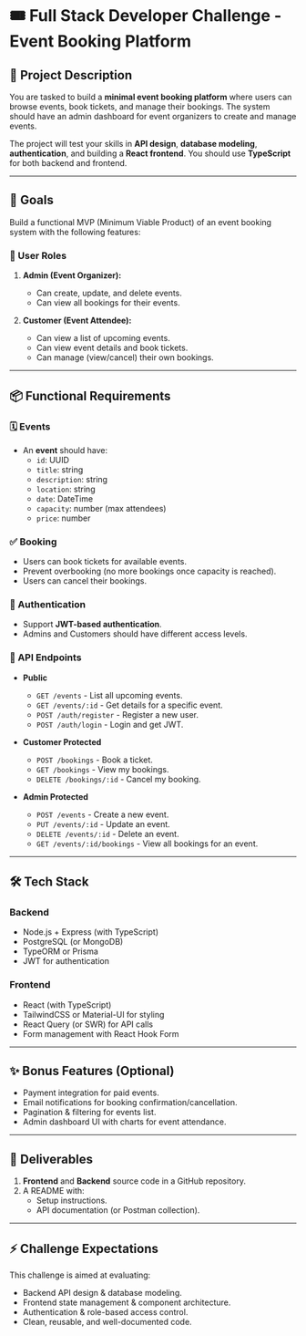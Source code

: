 # 🎟️ Full Stack Developer Challenge - Event Booking Platform

## 📝 Project Description

You are tasked to build a **minimal event booking platform** where users can browse events, book tickets, and manage their bookings. The system should have an admin dashboard for event organizers to create and manage events.

The project will test your skills in **API design**, **database modeling**, **authentication**, and building a **React frontend**. You should use **TypeScript** for both backend and frontend.

---

## 🎯 Goals

Build a functional MVP (Minimum Viable Product) of an event booking system with the following features:

### 👥 User Roles
1. **Admin (Event Organizer):**
   - Can create, update, and delete events.
   - Can view all bookings for their events.

2. **Customer (Event Attendee):**
   - Can view a list of upcoming events.
   - Can view event details and book tickets.
   - Can manage (view/cancel) their own bookings.

---

## 📦 Functional Requirements

### 🗓️ Events
- An **event** should have:
  - `id`: UUID
  - `title`: string
  - `description`: string
  - `location`: string
  - `date`: DateTime
  - `capacity`: number (max attendees)
  - `price`: number

### ✅ Booking
- Users can book tickets for available events.
- Prevent overbooking (no more bookings once capacity is reached).
- Users can cancel their bookings.

### 🔐 Authentication
- Support **JWT-based authentication**.
- Admins and Customers should have different access levels.

### 🔄 API Endpoints
- **Public**
  - `GET /events` - List all upcoming events.
  - `GET /events/:id` - Get details for a specific event.
  - `POST /auth/register` - Register a new user.
  - `POST /auth/login` - Login and get JWT.

- **Customer Protected**
  - `POST /bookings` - Book a ticket.
  - `GET /bookings` - View my bookings.
  - `DELETE /bookings/:id` - Cancel my booking.

- **Admin Protected**
  - `POST /events` - Create a new event.
  - `PUT /events/:id` - Update an event.
  - `DELETE /events/:id` - Delete an event.
  - `GET /events/:id/bookings` - View all bookings for an event.

---

## 🛠 Tech Stack

### Backend
- Node.js + Express (with TypeScript)
- PostgreSQL (or MongoDB)
- TypeORM or Prisma
- JWT for authentication

### Frontend
- React (with TypeScript)
- TailwindCSS or Material-UI for styling
- React Query (or SWR) for API calls
- Form management with React Hook Form

---

## ✨ Bonus Features (Optional)
- Payment integration for paid events.
- Email notifications for booking confirmation/cancellation.
- Pagination & filtering for events list.
- Admin dashboard UI with charts for event attendance.

---

## 📂 Deliverables
1. **Frontend** and **Backend** source code in a GitHub repository.
2. A README with:
   - Setup instructions.
   - API documentation (or Postman collection).

---

## ⚡ Challenge Expectations
This challenge is aimed at evaluating:
- Backend API design & database modeling.
- Frontend state management & component architecture.
- Authentication & role-based access control.
- Clean, reusable, and well-documented code.

